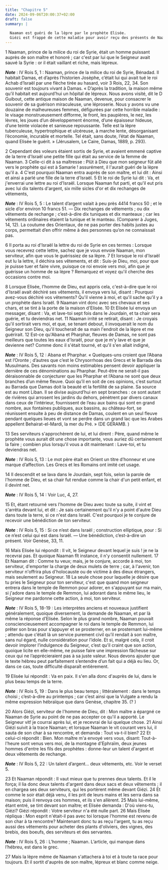 ```yaml
---
title: "Chapitre 5"
date: 2024-09-06T20:00:37+02:00
draft: false
summary: |
  
  Naaman est guéri de la lèpre par le prophète Elisée.
  Giézi est frappé de cette maladie pour avoir reçu des présents de Naaman.
---
```



1 Naaman, prince de la milice du roi de Syrie, était un homme puissant auprès de son maître et honoré ; car c'est par lui que le Seigneur avait sauvé la Syrie : or il était vaillant et riche, mais lépreux.

***Note*** :  IV Rois 5, 1 : Naaman, prince de la milice du roi de Syrie, Bénadad. Il habitait Damas, et d’après l’historien Josèphe, c’était lui qui avait tué le roi Achab d’Israël par une flèche tirée au hasard, voir 3 Rois, 22, 34. Son souvenir est toujours vivant à Damas. « D’après la tradition, la maison même qu’il habitait est aujourd’hui un hôpital de lépreux. Nous avons visité, dit le D Guibout, cette antique maison de Naaman, devenue, pour consacrer le souvenir de sa guérison miraculeuse, une léproserie. Nous y avons vu une douzaine de malheureuses femmes, défigurées par cette horrible maladie : le visage monstrueusement difforme, le front, les paupières, le nez, les lèvres, les joues d’un développement énorme, d’une épaisseur hideuse, d’une teinte violacée et sanieuse repoussante. Telle est la lèpre tuberculeuse, hypertrophique et ulcéreuse, à marche lente, désorganisant l’économie, incurable et mortelle. Tel était, sans doute, l’état de Naaman, quand Elisée le guérit. » (Jérusalem, Le Caire, Damas, 1889, p.
293).

2 Cependant des voleurs étaient sortis de Syrie, et avaient emmené captive de la terre d'Israël une petite fille qui était au service de la femme de Naaman. 3 Celle-ci dit à sa maîtresse : Plût à Dieu que mon seigneur fût allé vers le prophète qui est à Samarie ! assurément, il l'aurait guéri de la lèpre qu'il a. 4 C'est pourquoi Naaman entra auprès de son maître, et lui dit : Ainsi et ainsi a parlé une fille de la terre d'Israël. 5 Et le roi de Syrie lui dit : Va, et j'enverrai une lettre au roi d'Israël. Lorsque Naaman fut parti, et qu'il eut pris avec lui dix talents d'argent, six mille sicles d'or et dix rechanges de vêtements,

***Note*** :  IV Rois 5, 5 : Le talent d’argent valait à peu près 4414 francs 50 ; et le sicle d’or environ 10 francs 51. ― Dix rechanges de vêtements ; ou dix vêtements de rechange ; c’est-à-dire dix tuniques et dix manteaux ; car les vêtements ordinaires étaient la tunique et le manteau. (Comparer à Juges, 14, 12). La coutume des Orientaux, de ne pas porter des habits justes au corps, permettait d’en offrir même à des personnes qu’on ne connaissait pas.

6 Il porta au roi d'Israël la lettre du roi de Syrie en ces termes : Lorsque vous recevrez cette lettre, sachez que je vous envoie Naaman, mon serviteur, afin que vous le guérissiez de sa lèpre. 7 Et lorsque le roi d'Israël eut lu la lettre, il déchira ses vêtements, et dit : Suis-je Dieu, moi, pour que je puisse tuer et faire vivre, puisque ce roi envoie vers moi, afin que je guérisse un homme de sa lèpre ? Remarquez et voyez qu'il cherche des occasions contre moi.


8 Lorsque Elisée, l'homme de Dieu, eut appris cela, c'est-à-dire que le roi d'Israël avait déchiré ses vêtements, il envoya vers lui, disant : Pourquoi avez-vous déchiré vos vêtements? Qu'il vienne à moi, et qu'il sache qu'il y a un prophète dans Israël. 9 Naaman vint donc avec ses chevaux et ses chars, et se tint à la porte de la maison d'Elisée. 10 Et Elisée lui envoya un messager, disant : Va, et lave-toi sept fois dans le Jourdain, et ta chair sera guérie, et tu deviendras net. 11 Naaman irrité se retirait, disant : Je croyais qu'il sortirait vers moi, et que, se tenant debout, il invoquerait le nom du Seigneur son Dieu, qu'il toucherait de sa main l'endroit de la lèpre et me guérirait. 12 Est-ce qu'Abana et Pharphar, fleuves de Damas, ne sont pas meilleurs que toutes les eaux d'Israël, pour que je m'y lave et que je devienne net? Comme donc il s'était tourné, et qu'il s'en allait indigné,

***Note*** :  IV Rois 5, 12 : Abana et Pharphar. « Quelques-uns croient que l’Abana est l’Oronte ; d’autres que c’est le Chrysorrhoas des Grecs et le Barrada des Musulmans. Des savants non moins estimables pensent devoir appliquer la dernière de ces dénominations au Pharphar. Peut-être ne serait-il pas déraisonnable de conjecturer que les Pharphar et l’Abana ne sont que deux branches d’un même fleuve. Quoi qu’il en soit de ces opinions, c’est surtout au Barrada que Damas doit la beauté et la fertilité de sa plaine. Sa source est au mont Liban. Il se divise aujourd’hui en sept branches : ce sont autant de rivières qui arrosent les jardins du dehors, pénètrent par divers canaux dans ceux de l’intérieur, fournissent de l’eau aux bains qui sont en grand nombre, aux fontaines publiques, aux bassins, au château-fort, se réunissent ensuite à peu de distance de Damas, coulent en un seul fleuve pendant quelques lieues et vont se perdre dans un grand lac que les Arabes appellent Behairat-el-Mardi, la mer du Pré. » (DE GERAMB. )

13 Ses serviteurs s'approchèrent de lui, et lui dirent : Père, quand même le prophète vous aurait dit une chose importante, vous auriez dû certainement la faire ; combien plus lorsqu'il vous a dit maintenant : Lave-toi, et tu deviendras net.

***Note*** :  IV Rois 5, 13 : Le mot père était en Orient un titre d’honneur et une marque d’affection. Les Grecs et les Romains ont imité cet usage.

14 Il descendit et se lava dans le Jourdain, sept fois, selon la parole de l'homme de Dieu, et sa chair fut rendue comme la chair d'un petit enfant, et il devint net.

***Note*** :  IV Rois 5, 14 : Voir Luc, 4, 27.


15 Et, étant retourné vers l'homme de Dieu avec toute sa suite, il vint et s'arrêta devant lui, et dit : Je sais certainement qu'il n'y a point d'autre Dieu dans toute la terre, si ce n'est dans Israël. C'est pourquoi je te conjure de recevoir une bénédiction de ton serviteur.

***Note*** :  IV Rois 5, 15 : Si ce n’est dans Israël ; construction elliptique, pour : Si ce n’est celui qui est dans Israël. ― Une bénédiction, c’est-à-dire un présent. Voir Genèse, 33, 11.

16 Mais Elisée lui répondit : Il vit, le Seigneur devant lequel je suis ! je ne la recevrai pas. Et quoique Naaman fît instance, il n'y consentit nullement. 17 Et Naaman dit : Comme tu veux; mais, je te conjure, accorde à moi, ton serviteur, d'emporter la charge de deux mulets de terre ; car, à l'avenir, ton serviteur n'offrira plus d'holocauste ou de victime à des dieux étrangers, mais seulement au Seigneur. 18 La seule chose pour laquelle je désire que tu pries le Seigneur pour ton serviteur, c'est que quand mon seigneur entrera dans le temple de Remmon pour adorer, en s'appuyant sur ma main, si j'adore dans le temple de Remmon, lui adorant dans le même lieu, le Seigneur me pardonne cette action, à moi, ton serviteur.

***Note*** :  IV Rois 5, 18-19 : Les interprètes anciens et nouveaux justifient généralement, quoique diversement, la demande de Naaman, et par là même la réponse d’Elisée. Selon le plus grand nombre, Naaman pouvait consciencieusement accompagner le roi dans le temple de Remmon, lui prêter son bras pour s’appuyer et se prosterner, en se prosternant lui-même ; attendu que c’était là un service purement civil qu’il rendait à son maître, sans nul égard, nulle considération pour l’idole. Et si, malgré cela, il croit devoir implorer l’indulgence du Seigneur, c’est qu’il craint que son action, quoique licite en elle-même, ne puisse faire une impression fâcheuse sur ceux qui ne l’apprécieraient pas à sa juste valeur. Nous devons ajouter que le texte hébreu peut parfaitement s’entendre d’un fait qui a déjà eu lieu. Or, dans ce cas, toute difficulté disparaît entièrement.

19 Elisée lui répondit : Va en paix. Il s'en alla donc d'auprès de lui, dans le plus beau temps de la terre.

***Note*** :  IV Rois 5, 19 : Dans le plus beau temps ; littéralement : dans le temps choisi ; c’est-à-dire au printemps ; car c’est ainsi que la Vulgate a rendu la même expression hébraïque que dans Genèse, chapitre 35. (? )


20 Alors Giézi, serviteur de l'homme de Dieu, dit : Mon maître a épargné ce Naaman de Syrie au point de ne pas accepter ce qu'il a apporté. Le Seigneur vit! je courrai après lui, et je recevrai de lui quelque chose. 21 Ainsi Giézi suivit à la trace Naaman; et lorsque Naaman le vit courant vers lui, il sauta de son char à sa rencontre, et demanda : Tout va-t-il bien? 22 Et celui-ci répondit : Bien. Mon maître m'a envoyé vers vous, disant: Tout-à-l'heure sont venus vers moi, de la montagne d'Ephraïm, deux jeunes hommes d'entre les fils des prophètes : donne-leur un talent d'argent et deux vêtements de rechange.

***Note*** :  IV Rois 5, 22 : Un talent d’argent… deux vêtements, etc. Voir le verset 5.

23 Et Naaman répondit : Il vaut mieux que tu prennes deux talents. Et il le força; il lia donc deux talents d'argent dans deux sacs et deux vêtements ; il en chargea ses deux serviteurs, qui les portèrent même devant Giézi. 24 Et comme le soir était déjà venu, il les prit de leurs mains et les serra dans sa maison; puis il renvoya ces hommes, et ils s'en allèrent. 25 Mais lui-même, étant entré, se tint devant son maître; et Elisée demanda : D'où viens-tu, Giézi? Giézi répondit : Votre serviteur n'a été nulle part. 26 Mais Elisée répliqua : Mon esprit n'était-il pas avec toi lorsque l'homme est revenu de son char à ta rencontre? Maintenant donc tu as reçu l'argent, tu as reçu aussi des vêtements pour acheter des plants d'oliviers, des vignes, des brebis, des boeufs, des serviteurs et des servantes.

***Note*** :  IV Rois 5, 26 : L’homme ; Naaman. L’article, qui manque dans l’hébreu, est dans le grec.

27 Mais la lèpre même de Naaman s'attachera à toi et à toute ta race pour toujours. Et il sortit d'auprès de son maître, lépreux et blanc comme neige.

